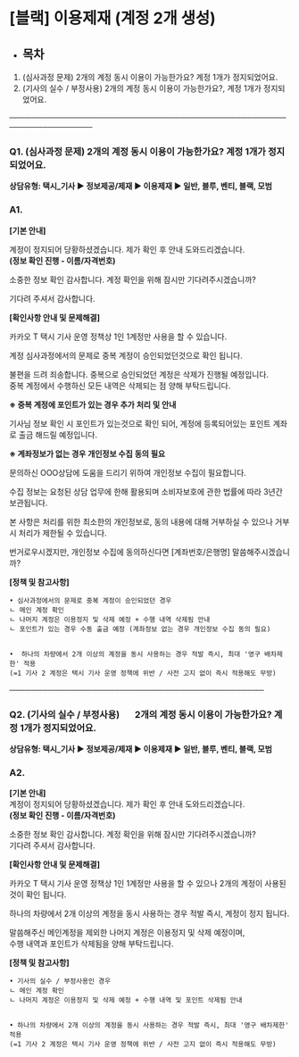 # [블랙] 이용제재 (계정 2개 생성)

* **목차**
  ------

1. (심사과정 문제) 2개의 계정 동시 이용이 가능한가요? 계정 1개가 정지되었어요.
2. (기사의 실수 / 부정사용) 2개의 계정 동시 이용이 가능한가요?, 계정 1개가 정지되었어요.

─────────────────────────────────────────────────────────────────

### **Q1. (심사과정 문제) 2개의 계정 동시 이용이 가능한가요? 계정 1개가 정지되었어요.**

**상담유형: 택시\_기사 ▶ 정보제공/제재 ▶ 이용제재 ▶ 일반, 블루, 벤티, 블랙, 모범**

### **A1.**

**[기본 안내]**

계정이 정지되어 당황하셨겠습니다. 제가 확인 후 안내 도와드리겠습니다.  
**(정보 확인 진행 - 이름/자격번호)**

소중한 정보 확인 감사합니다. 계정 확인을 위해 잠시만 기다려주시겠습니까?

기다려 주셔서 감사합니다.

**[확인사항 안내 및 문제해결]**

카카오 T 택시 기사 운영 정책상 1인 1계정만 사용을 할 수 있습니다.

계정 심사과정에서의 문제로 중복 계정이 승인되었던것으로 확인 됩니다.

불편을 드려 죄송합니다. 중복으로 승인되었던 계정은 삭제가 진행될 예정입니다.  
중복 계정에서 수행하신 모든 내역은 삭제되는 점 양해 부탁드립니다.

**※ 중복 계정에 포인트가 있는 경우 추가 처리 및 안내**

기사님 정보 확인 시 포인트가 있는것으로 확인 되어, 계정에 등록되어있는 포인트 계좌로 출금 해드릴 예정입니다.

**※ 계좌정보가 없는 경우 개인정보 수집 동의 필요**

문의하신 OOO상담에 도움을 드리기 위하여 개인정보 수집이 필요합니다.

수집 정보는 요청된 상담 업무에 한해 활용되며 소비자보호에 관한 법률에 따라 3년간 보관됩니다.

본 사항은 처리를 위한 최소한의 개인정보로, 동의 내용에 대해 거부하실 수 있으나 거부 시 처리가 제한될 수 있습니다.

번거로우시겠지만, 개인정보 수집에 동의하신다면 [계좌번호/은행명] 말씀해주시겠습니까?

**[정책 및 참고사항]**

```
• 심사과정에서의 문제로 중복 계정이 승인되었던 경우  
ㄴ 메인 계정 확인  
ㄴ 나머지 계정은 이용정지 및 삭제 예정 + 수행 내역 삭제됨 안내  
ㄴ 포인트가 있는 경우 수동 출금 예정 (계좌정보 없는 경우 개인정보 수집 동의 필요)  
  
  
•  하나의 차량에서 2개 이상의 계정을 동시 사용하는 경우 적발 즉시, 최대 '영구 배차제한' 적용  
(=1 기사 2 계정은 택시 기사 운영 정책에 위반 / 사전 고지 없이 즉시 적용해도 무방) 
```

──────────────────────────────────────────────

### **Q2. (기사의 실수 / 부정사용)       2개의 계정 동시 이용이 가능한가요? 계정 1개가 정지되었어요.**

**상담유형: 택시\_기사 ▶ 정보제공/제재 ▶ 이용제재 ▶ 일반, 블루, 벤티, 블랙, 모범**

### **A2.**

**[기본 안내]**  
계정이 정지되어 당황하셨겠습니다. 제가 확인 후 안내 도와드리겠습니다.  
**(정보 확인 진행 - 이름/자격번호)**

소중한 정보 확인 감사합니다. 계정 확인을 위해 잠시만 기다려주시겠습니까?  
기다려 주셔서 감사합니다.

**[확인사항 안내 및 문제해결]**

카카오 T 택시 기사 운영 정책상 1인 1계정만 사용을 할 수 있으나 2개의 계정이 사용된것이 확인 됩니다.

하나의 차량에서 2개 이상의 계정을 동시 사용하는 경우 적발 즉시, 계정이 정지 됩니다.

말씀해주신 메인계정을 제외한 나머지 계정은 이용정지 및 삭제 예정이며,   
수행 내역과 포인트가 삭제됨을 양해 부탁드립니다.

**[정책 및 참고사항]**

```
• 기사의 실수 / 부정사용인 경우  
ㄴ 메인 계정 확인  
ㄴ 나머지 계정은 이용정지 및 삭제 예정 + 수행 내역 및 포인트 삭제됨 안내  
  
  
• 하나의 차량에서 2개 이상의 계정을 동시 사용하는 경우 적발 즉시, 최대 '영구 배차제한' 적용  
(=1 기사 2 계정은 택시 기사 운영 정책에 위반 / 사전 고지 없이 즉시 적용해도 무방) 
```